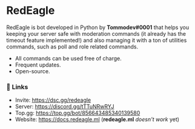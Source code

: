 # RedEagle

RedEagle is bot developed in Python by **Tommodev#0001** that helps you keeping your server safe with moderation commands (it already has the timeout feature implemented!) and also managing it with a ton of utilities commands, such as poll and role related commands.

- All commands can be used free of charge.
- Frequent updates.
- Open-source.

### :link: **Links**
- Invite: https://dsc.gg/redeagle
- Server: https://discord.gg/tTTuNRwRYJ
- Top.gg: https://top.gg/bot/856643485340139580
- Website: https://docs.redeagle.ml (**redeagle.ml** _doesn't work_ yet)
